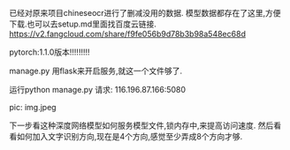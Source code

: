 已经对原来项目chineseocr进行了删减没用的数据.
模型数据都存在了这里,方便下载.也可以去setup.md里面找百度云链接.
https://v2.fangcloud.com/share/f9fe056b9d78b3b98a548ec68d


pytorch:1.1.0版本!!!!!!!!!


manage.py
用flask来开启服务,就这一个文件够了.


运行python manage.py
请求:
116.196.87.166:5080

pic:  img.jpeg










下一步看这种深度网络模型如何服务模型文件,锁内存中,来提高访问速度.
然后看看如何加入文字识别方向,现在是4个方向,感觉至少弄成8个方向才够.







